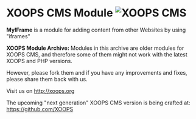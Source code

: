 # XOOPS CMS Module   ![XOOPS CMS](https://avatars2.githubusercontent.com/u/12771439?v=3&s=200)

**MyIFrame** is a module for adding content from other Websites by using "iframes" 

**XOOPS Module Archive:** Modules in this archive are older modules for XOOPS CMS, and therefore some of them might not work with the latest XOOPS and PHP versions. 

However, please fork them and if you have any improvements and fixes, please share them back with us. 

Visit us on http://xoops.org

The upcoming "next generation" XOOPS CMS version is being crafted at: https://github.com/XOOPS
